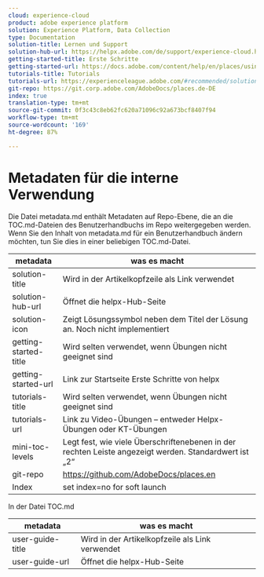 ```yaml
---
cloud: experience-cloud
product: adobe experience platform
solution: Experience Platform, Data Collection
type: Documentation
solution-title: Lernen und Support
solution-hub-url: https://helpx.adobe.com/de/support/experience-cloud.html
getting-started-title: Erste Schritte
getting-started-url: https://docs.adobe.com/content/help/en/places/using/getting-started.html
tutorials-title: Tutorials
tutorials-url: https://experienceleague.adobe.com/#recommended/solutions/experience-platform
git-repo: https://git.corp.adobe.com/AdobeDocs/places.de-DE
index: true
translation-type: tm+mt
source-git-commit: 0f3c43c8eb62fc620a71096c92a673bcf8407f94
workflow-type: tm+mt
source-wordcount: '169'
ht-degree: 87%

---
```



<!-- We need better links for Getting Started and Tutorials. We can do this after we hit stage -->

# Metadaten für die interne Verwendung

Die Datei metadata.md enthält Metadaten auf Repo-Ebene, die an die TOC.md-Dateien des Benutzerhandbuchs im Repo weitergegeben werden. Wenn Sie den Inhalt von metadata.md für ein Benutzerhandbuch ändern möchten, tun Sie dies in einer beliebigen TOC.md-Datei.

| metadata | was es macht |
|--- |--- |
| solution-title | Wird in der Artikelkopfzeile als Link verwendet |
| solution-hub-url | Öffnet die helpx-Hub-Seite |
| solution-icon | Zeigt Lösungssymbol neben dem Titel der Lösung an. Noch nicht implementiert |
| getting-started-title | Wird selten verwendet, wenn Übungen nicht geeignet sind |
| getting-started-url | Link zur Startseite Erste Schritte von helpx |
| tutorials-title | Wird selten verwendet, wenn Übungen nicht geeignet sind |
| tutorials-url | Link zu Video-Übungen – entweder Helpx-Übungen oder KT-Übungen |
| mini-toc-levels | Legt fest, wie viele Überschriftenebenen in der rechten Leiste angezeigt werden. Standardwert ist „2“ |
| git-repo | https://github.com/AdobeDocs/places.en |
| Index | set index=no for soft launch |

In der Datei TOC.md

| metadata | was es macht |
|--- |--- |
| user-guide-title | Wird in der Artikelkopfzeile als Link verwendet |
| user-guide-url | Öffnet die helpx-Hub-Seite |
